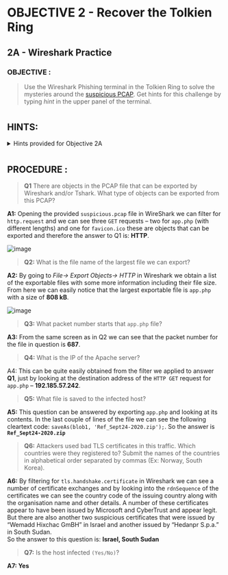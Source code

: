 # OBJECTIVE 2 - Recover the Tolkien Ring #
## 2A - Wireshark Practice ##

### OBJECTIVE : ###
>Use the Wireshark Phishing terminal in the Tolkien Ring to solve the mysteries around the [suspicious PCAP](Assets/suspicious.pcap). Get hints for this challenge by typing _hint_ in the upper panel of the terminal.
#  

## HINTS: ##
<details>
  <summary>Hints provided for Objective 2A</summary>
  
>-	[https://unit42.paloaltonetworks.com/using-wireshark-exporting-objects-from-a-pcap/](https://unit42.paloaltonetworks.com/using-wireshark-exporting-objects-from-a-pcap/)
>-	We’re looking for a protocol like FTP, HTTP, SMB, etc.

</details>

#  

## PROCEDURE : ##

>**Q1** There are objects in the PCAP file that can be exported by Wireshark and/or Tshark.  What type of objects can be exported from this PCAP?

**A1:**	Opening the provided `suspicious.pcap` file in WireShark we can filter for `http.request` and we can see three `GET` requests – two for `app.php` (with different lengths) and one for `favicon.ico` these are objects that can be exported and therefore the answer to Q1 is: **HTTP**.

![image](https://github.com/beta-j/SANS-Holiday-Hack-Challenge-2022/assets/60655500/82da83aa-4f59-47c1-875a-14737506cab6)

 
>**Q2:**	What is the file name of the largest file we can export?

**A2:**	By going to *File-> Export Objects-> HTTP* in Wireshark we obtain a list of the exportable files with some more information including their file size. From here we can easily notice that the largest exportable file is `app.php` with a size of **808 kB**.

  ![image](https://github.com/beta-j/SANS-Holiday-Hack-Challenge-2022/assets/60655500/856bb1a2-f55a-4f64-b2e1-5707cf466b76)

>**Q3:**	What packet number starts that `app.php` file?

**A3:**	From the same screen as in Q2 we can see that the packet number for the file in question is **687**.

>**Q4:**	What is the IP of the Apache server?

A4:	This can be quite easily obtained from the filter we applied to answer **Q1**, just by looking at the destination address of the `HTTP GET` request for `app.php` – **192.185.57.242**.

>**Q5:**	What file is saved to the infected host?

**A5:**	This question can be answered by exporting `app.php` and looking at its contents.  In the last couple of lines of the file we can see the following cleartext code: `saveAs(blob1, 'Ref_Sept24-2020.zip');`. So the answer is **`Ref_Sept24-2020.zip`**

>**Q6:**	Attackers used bad TLS certificates in this traffic.  Which countries were they registered to?  Submit the names of the countries in alphabetical order separated by commas (Ex: Norway, South Korea).

**A6:**	By filtering for `tls.handshake.certificate` in Wireshark  we can see a number of certificate exchanges and by looking into the `rdnSequence` of the certificates we can see the country code of the issuing country along with the organisation name and other details.  A number of these certificates appear to have been issued by Microsoft and CyberTrust and appear legit.  But there are also another two suspicious certificates that were issued by “Wemadd Hixchac GmBH” in Israel and another issued by “Hedanpr S.p.a.” in South Sudan.  
So the answer to this question is: **Israel, South Sudan**

>**Q7:**	Is the host infected `(Yes/No)`?

**A7:	Yes**
